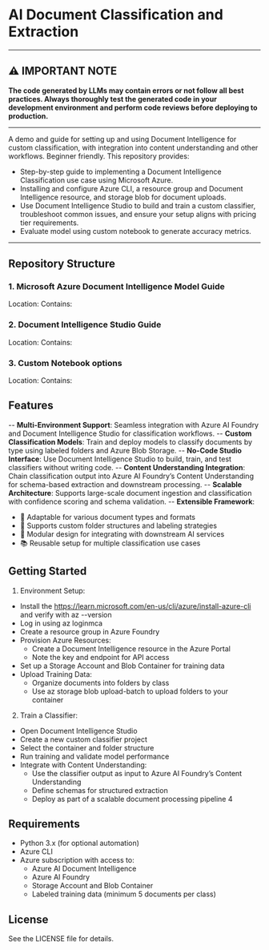 # AI Document Classification and Extraction

---

## ⚠️ **IMPORTANT NOTE**
**The code generated by LLMs may contain errors or not follow all best practices. Always thoroughly test the generated code in your development environment and perform code reviews before deploying to production.**

---
A demo and guide for setting up and using Document Intelligence for custom classification, with integration into content understanding and other workflows. Beginner friendly.
This repository provides:
- Step-by-step guide to implementing a Document Intelligence Classification use case using Microsoft Azure.
- Installing and configure Azure CLI, a resource group and Document Intelligence resource, and  storage blob for document uploads.
- Use Document Intelligence Studio to build and train a custom classifier, troubleshoot common issues, and ensure your setup aligns with pricing tier requirements.
- Evaluate model using custom notebook to generate accuracy metrics.
---

## Repository Structure

### 1. Microsoft Azure Document Intelligence Model Guide
Location: 
Contains:

### 2. Document Intelligence Studio Guide
Location:
Contains:

### 3. Custom Notebook options
Location:
Contains:

## Features
-- **Multi-Environment Support**: Seamless integration with Azure AI Foundry and Document Intelligence Studio for classification workflows.
-- **Custom Classification Models**: Train and deploy models to classify documents by type using labeled folders and Azure Blob Storage.
-- **No-Code Studio Interface**: Use Document Intelligence Studio to build, train, and test classifiers without writing code.
-- **Content Understanding Integration**: Chain classification output into Azure AI Foundry’s Content Understanding for schema-based extraction and downstream processing.
-- **Scalable Architecture**: Supports large-scale document ingestion and classification with confidence scoring and schema validation.
-- **Extensible Framework**:
  - 🔄 Adaptable for various document types and formats
  - 🎯 Supports custom folder structures and labeling strategies
  - 🧩 Modular design for integrating with downstream AI services
  - 📚 Reusable setup for multiple classification use cases

## Getting Started
1. Environment Setup:
  - Install the https://learn.microsoft.com/en-us/cli/azure/install-azure-cli and verify with az --version
  - Log in using az loginmca
  - Create a resource group in Azure Foundry
  - Provision Azure Resources:
    - Create a Document Intelligence resource in the Azure Portal
    - Note the key and endpoint for API access
  - Set up a Storage Account and Blob Container for training data
  - Upload Training Data:
    - Organize documents into folders by class 
    - Use az storage blob upload-batch to upload folders to your container
2. Train a Classifier:
  - Open Document Intelligence Studio
  - Create a new custom classifier project
  - Select the container and folder structure
  - Run training and validate model performance
  - Integrate with Content Understanding:
      - Use the classifier output as input to Azure AI Foundry’s Content Understanding
      - Define schemas for structured extraction
      - Deploy as part of a scalable document processing pipeline 4
        
## Requirements
- Python 3.x (for optional automation)
- Azure CLI
- Azure subscription with access to:
  - Azure AI Document Intelligence
  - Azure AI Foundry
  - Storage Account and Blob Container
  - Labeled training data (minimum 5 documents per class)
 
## License

See the LICENSE file for details.
